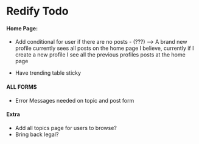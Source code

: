 # Redify Todo

#### Home Page:
- Add conditional for user if there are no posts  -  (???)
    --> A brand new profile currently sees all posts on the home page I believe, currently if I create a new profile I see all the previous profiles posts at the home page

- Have trending table sticky

#### ALL FORMS
- Error Messages needed on topic and post form 

#### Extra
- Add all topics page for users to browse?
- Bring back legal?